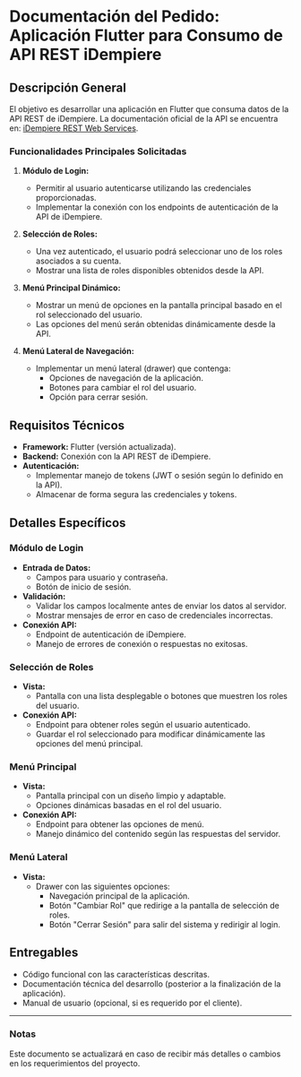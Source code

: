 # Documentación del Pedido: Aplicación Flutter para Consumo de API REST iDempiere

## Descripción General

El objetivo es desarrollar una aplicación en Flutter que consuma datos de la API REST de iDempiere. La documentación oficial de la API se encuentra en: [iDempiere REST Web Services](https://wiki.idempiere.org/en/REST_Web_Services).

### Funcionalidades Principales Solicitadas

1. **Módulo de Login:**
   - Permitir al usuario autenticarse utilizando las credenciales proporcionadas.
   - Implementar la conexión con los endpoints de autenticación de la API de iDempiere.

2. **Selección de Roles:**
   - Una vez autenticado, el usuario podrá seleccionar uno de los roles asociados a su cuenta.
   - Mostrar una lista de roles disponibles obtenidos desde la API.

3. **Menú Principal Dinámico:**
   - Mostrar un menú de opciones en la pantalla principal basado en el rol seleccionado del usuario.
   - Las opciones del menú serán obtenidas dinámicamente desde la API.

4. **Menú Lateral de Navegación:**
   - Implementar un menú lateral (drawer) que contenga:
     - Opciones de navegación de la aplicación.
     - Botones para cambiar el rol del usuario.
     - Opción para cerrar sesión.

## Requisitos Técnicos

- **Framework:** Flutter (versión actualizada).
- **Backend:** Conexión con la API REST de iDempiere.
- **Autenticación:**
  - Implementar manejo de tokens (JWT o sesión según lo definido en la API).
  - Almacenar de forma segura las credenciales y tokens.

## Detalles Específicos

### Módulo de Login
- **Entrada de Datos:**
  - Campos para usuario y contraseña.
  - Botón de inicio de sesión.
- **Validación:**
  - Validar los campos localmente antes de enviar los datos al servidor.
  - Mostrar mensajes de error en caso de credenciales incorrectas.
- **Conexión API:**
  - Endpoint de autenticación de iDempiere.
  - Manejo de errores de conexión o respuestas no exitosas.

### Selección de Roles
- **Vista:**
  - Pantalla con una lista desplegable o botones que muestren los roles del usuario.
- **Conexión API:**
  - Endpoint para obtener roles según el usuario autenticado.
  - Guardar el rol seleccionado para modificar dinámicamente las opciones del menú principal.

### Menú Principal
- **Vista:**
  - Pantalla principal con un diseño limpio y adaptable.
  - Opciones dinámicas basadas en el rol del usuario.
- **Conexión API:**
  - Endpoint para obtener las opciones de menú.
  - Manejo dinámico del contenido según las respuestas del servidor.

### Menú Lateral
- **Vista:**
  - Drawer con las siguientes opciones:
    - Navegación principal de la aplicación.
    - Botón "Cambiar Rol" que redirige a la pantalla de selección de roles.
    - Botón "Cerrar Sesión" para salir del sistema y redirigir al login.

## Entregables

- Código funcional con las características descritas.
- Documentación técnica del desarrollo (posterior a la finalización de la aplicación).
- Manual de usuario (opcional, si es requerido por el cliente).

---

### Notas
Este documento se actualizará en caso de recibir más detalles o cambios en los requerimientos del proyecto.
